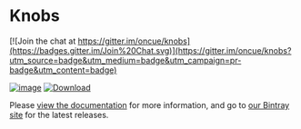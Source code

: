 Knobs
=====

[![Join the chat at https://gitter.im/oncue/knobs](https://badges.gitter.im/Join%20Chat.svg)](https://gitter.im/oncue/knobs?utm_source=badge&utm_medium=badge&utm_campaign=pr-badge&utm_content=badge)

[![image](https://travis-ci.org/oncue/knobs.svg)](https://travis-ci.org/oncue/knobs)  [ ![Download](https://api.bintray.com/packages/oncue/releases/knobs/images/download.svg) ](https://bintray.com/oncue/releases/knobs/_latestVersion)

Please [view the documentation](http://oncue.github.io/knobs/) for more information, and go to [our Bintray site](https://bintray.com/oncue/releases/knobs/) for the latest releases.
